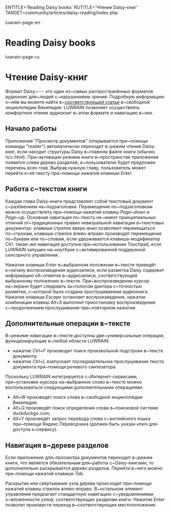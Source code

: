 
ENTITLE='Reading Daisy books'
RUTITLE='Чтение Daisy-книг'
TARGET=community/articles/daisy-reading/index.php

luwrain-page-en

# Reading Daisy books

luwrain-page-ru

# Чтение Daisy-книг

Формат Daisy~--- это один из~самых распространённых форматов  аудиокниг  для~людей с~нарушениями зрения.
Подробную информацию о~нём вы можете найти в~[соответствующей статье](https://ru.wikipedia.org/wiki/DAISY) в~свободной энциклопедии Википедия.
LUWRAIN позволяет осуществлять комфортное чтение  аудиокниг в~этом формате и навигацию  в~них.

## Начало работы

Приложение "Просмотр документов" (открывается при~помощи команды "reader")
автоматически переходит в~режим чтения Daisy-книг, если находит  структуры Daisy в~главном файле книги (обычно _ncc.html_).
При~активации режима  книги в~пространстве приложения появится слева дерево разделов,
а~пользователю будет предложен перечень всех глав.
Выбрав нужную главу, пользователь может перейти к~её тексту при~помощи нажатия клавиши _Enter_.



## Работа с~текстом книги


Каждая глава Daisy-книги представляет собой текстовый документ с~разбиением на~подзаголовки.
Перемещение по~подзаголовкам можно осуществлять при~помощи нажатий клавиш _Page~down_ и _Page~up_.
Основная навигация по~тексту не~имеет принципиальных отличий от~традиционных правил невизуальной навигации в~текстовых документах:
клавиши стрелок вверх-вниз  позволяют перемещаться по~строкам,
клавиши  стрелок влево-вправо производят перемещение по~буквам или по~словам, если удерживается клавиша-модификатор _Ctrl_.
такая~же навигация доступна при~использовании Touchpad,
если LUWRAIN запущен на~ноутбуке с~активированной поддержкой сенсорного управления.

Нажатие клавиши _Enter_ в~выбранном положении в~тексте приведёт к~началу воспроизведения аудиозаписи,
если разметка Daisy содержит информацию об~отметке в~аудиозаписи, соответствующей  выбранному положению в~тексте.
При~воспроизведении  курсор на~экране будет следовать за~голосом диктора с~точностью разметки,
с~которой была создана прослушиваемая аудиокнига.
Нажатие клавиши _Escape_ остановит воспроизведение,
нажатие комбинации клавиш _Alt+S_ выполнит приостановку воспроизведения с~продолжением прослушивания при~повторном нажатии.

## Дополнительные операции в~тексте

В~режиме навигации в~тексте доступны две~универсальные  операции, функционирующие в~любой области LUWRAIN:

* нажатие _Ctrl+F_ производит поиск произвольной подстроки в~тексте документа;
* нажатие _Ctrl+L_ взапускает последовательное прослушивание текста документа при~помощи речевого синтезатора.

Поскольку LUWRAIN интегрируется с~Интернет-сервисами,
при~установке курсора на~выбранное слово в~тексте можно воспользоваться следующими дополнительными операциями:

* _Alt+W_ произведёт поиск слова в~свободной энциклопедии Википедия;
* _Alt+G_ произведёт поиск определения слова в~поисковой системе duckduckgo.com;
* _Alt+Y_ произведёт запрос перевода слова с~английского языка при~помощи Яндекс.Переводчика (должен быть указан ключ для-доступа к~сервису).


## Навигация в~дереве разделов

Если приложение для~просмотра документов переходит в~режим книги,
что является обязательным для~работы с~Daisy-книгами,
то  дополнительно раскрывается дерево разделов.
Перейти в~него можно при~помощи нажатий клавиши _Tab_.

Раскрытие или свёртывание узла дерева происходит при~помощи нажатий клавиш стрелок влево-вправо.
В~остальном  элемент управления предлагает стандартную навигацию
с~уведомлениями о~вложенности узлов,
соответствующих разделам книги.
Нажатие _Enter_ позволит произвести переход в~соответствующее местоположение.
